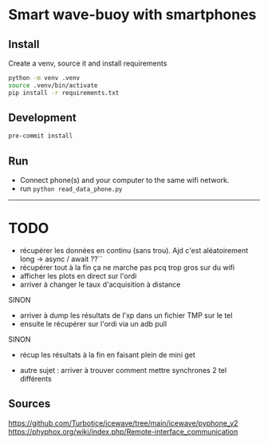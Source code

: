 # Smart wave-buoy with smartphones
## Install
Create a venv, source it and install requirements
```bash
python -m venv .venv
source .venv/bin/activate
pip install -r requirements.txt
```
## Development
```bash
pre-commit install
```
## Run
- Connect phone(s) and your computer to the same wifi network.
- run `python read_data_phone.py`



--------
# TODO
- récupérer les données en continu (sans trou). Ajd c'est aléatoirement long -> async / await ??``
- récupérer tout à la fin ça ne marche pas pcq trop gros sur du wifi
- afficher les plots en direct sur l'ordi
- arriver à changer le taux d'acquisition à distance

SINON
- arriver à dump les résultats de l'xp dans un fichier TMP sur le tel
- ensuite le récupérer sur l'ordi via un adb pull

SINON
- récup les résultats à la fin en faisant plein de mini get


- autre sujet : arriver à trouver comment mettre synchrones 2 tel différents

## Sources
https://github.com/Turbotice/icewave/tree/main/icewave/pyphone_v2
https://phyphox.org/wiki/index.php/Remote-interface_communication
